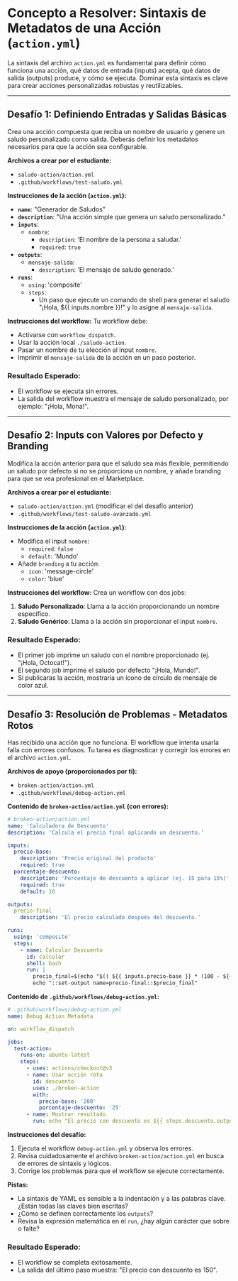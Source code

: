 # Concepto a Resolver: Sintaxis de Metadatos de una Acción (`action.yml`)
La sintaxis del archivo `action.yml` es fundamental para definir cómo funciona una acción, qué datos de entrada (inputs) acepta, qué datos de salida (outputs) produce, y cómo se ejecuta. Dominar esta sintaxis es clave para crear acciones personalizadas robustas y reutilizables.

---

## Desafío 1: Definiendo Entradas y Salidas Básicas
Crea una acción compuesta que reciba un nombre de usuario y genere un saludo personalizado como salida. Deberás definir los metadatos necesarios para que la acción sea configurable.

**Archivos a crear por el estudiante:**
- `saludo-action/action.yml`
- `.github/workflows/test-saludo.yml`

**Instrucciones de la acción (`action.yml`):**
- **`name`**: "Generador de Saludos"
- **`description`**: "Una acción simple que genera un saludo personalizado."
- **`inputs`**:
  - `nombre`:
    - `description`: 'El nombre de la persona a saludar.'
    - `required`: `true`
- **`outputs`**:
  - `mensaje-salida`:
    - `description`: 'El mensaje de saludo generado.'
- **`runs`**:
  - `using`: 'composite'
  - `steps`:
    - Un paso que ejecute un comando de shell para generar el saludo "¡Hola, ${{ inputs.nombre }}!" y lo asigne al `mensaje-salida`.

**Instrucciones del workflow:**
Tu workflow debe:
- Activarse con `workflow_dispatch`.
- Usar la acción local `./saludo-action`.
- Pasar un nombre de tu elección al input `nombre`.
- Imprimir el `mensaje-salida` de la acción en un paso posterior.

### Resultado Esperado:
- El workflow se ejecuta sin errores.
- La salida del workflow muestra el mensaje de saludo personalizado, por ejemplo: "¡Hola, Mona!".

---

## Desafío 2: Inputs con Valores por Defecto y Branding
Modifica la acción anterior para que el saludo sea más flexible, permitiendo un saludo por defecto si no se proporciona un nombre, y añade branding para que se vea profesional en el Marketplace.

**Archivos a crear por el estudiante:**
- `saludo-action/action.yml` (modificar el del desafío anterior)
- `.github/workflows/test-saludo-avanzado.yml`

**Instrucciones de la acción (`action.yml`):**
- Modifica el input `nombre`:
  - `required`: `false`
  - `default`: 'Mundo'
- Añade `branding` a tu acción:
  - `icon`: 'message-circle'
  - `color`: 'blue'

**Instrucciones del workflow:**
Crea un workflow con dos jobs:
1.  **Saludo Personalizado**: Llama a la acción proporcionando un nombre específico.
2.  **Saludo Genérico**: Llama a la acción sin proporcionar el input `nombre`.

### Resultado Esperado:
- El primer job imprime un saludo con el nombre proporcionado (ej. "¡Hola, Octocat!").
- El segundo job imprime el saludo por defecto "¡Hola, Mundo!".
- Si publicaras la acción, mostraría un ícono de círculo de mensaje de color azul.

---

## Desafío 3: Resolución de Problemas - Metadatos Rotos
Has recibido una acción que no funciona. El workflow que intenta usarla falla con errores confusos. Tu tarea es diagnosticar y corregir los errores en el archivo `action.yml`.

**Archivos de apoyo (proporcionados por ti):**
- `broken-action/action.yml`
- `.github/workflows/debug-action.yml`

**Contenido de `broken-action/action.yml` (con errores):**
```yaml
# broken-action/action.yml
name: 'Calculadora de Descuento'
description: 'Calcula el precio final aplicando un descuento.'

imputs:
  precio-base:
    description: 'Precio original del producto'
    required: true
  porcentaje-descuento:
    description: 'Porcentaje de descuento a aplicar (ej. 15 para 15%)'
    required: true
    default: 10

outputs:
  precio-final
    description: 'El precio calculado después del descuento.'

runs:
  using: 'composite'
  steps:
    - name: Calcular Descuento
      id: calcular
      shell: bash
      run: |
        precio_final=$(echo "$(( ${{ inputs.precio-base }} * (100 - ${{ inputs.porcentaje-descuento }}} ) / 100))"
        echo "::set-output name=precio-final::$precio_final"
```

**Contenido de `.github/workflows/debug-action.yml`:**
```yaml
# .github/workflows/debug-action.yml
name: Debug Action Metadata

on: workflow_dispatch

jobs:
  test-action:
    runs-on: ubuntu-latest
    steps:
      - uses: actions/checkout@v3
      - name: Usar acción rota
        id: descuento
        uses: ./broken-action
        with:
          precio-base: '200'
          porcentaje-descuento: '25'
      - name: Mostrar resultado
        run: echo "El precio con descuento es ${{ steps.descuento.outputs.precio-final }}"
```

**Instrucciones del desafío:**
1.  Ejecuta el workflow `debug-action.yml` y observa los errores.
2.  Revisa cuidadosamente el archivo `broken-action/action.yml` en busca de errores de sintaxis y lógicos.
3.  Corrige los problemas para que el workflow se ejecute correctamente.

**Pistas:**
- La sintaxis de YAML es sensible a la indentación y a las palabras clave. ¿Están todas las claves bien escritas?
- ¿Cómo se definen correctamente los `outputs`?
- Revisa la expresión matemática en el `run`, ¿hay algún carácter que sobre o falte?

### Resultado Esperado:
- El workflow se completa exitosamente.
- La salida del último paso muestra: "El precio con descuento es 150".
